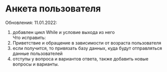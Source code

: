 # Анкета пользователя

Обновления:
11.01.2022:
  1) добавлен цикл While и условие выхода из него <br>
 Что исправить:
  1) Приветствие и обращение в зависимости от возраста пользователя
  2) если получится, то привязать базу данных, куда будут отправляться данные пользователей
  3) отступы у вопроса и вариантов ответа, также добавить новые вопросы и варианты.
